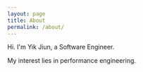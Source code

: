 ```yaml
---
layout: page
title: About
permalink: /about/
---
```

Hi. I'm Yik Jiun, a Software Engineer.

My interest lies in performance engineering.
